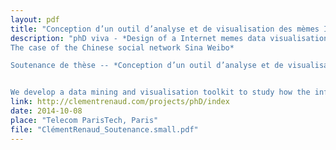 ```yaml
---
layout: pdf
title: "Conception d’un outil d’analyse et de visualisation des mèmes Internet"
description: "phD viva - *Design of a Internet memes data visualisation toolkit
The case of the Chinese social network Sina Weibo*

Soutenance de thèse -- *Conception d’un outil d’analyse et de visualisation des mèmes Internet - Le cas du réseau social chinois Sina Weibo*.


We develop a data mining and visualisation toolkit to study how the information is shared on online social network services. This software allows to observe relationships between conversational, semantical, temporal and geographical dimensions of online communication acts."
link: http://clementrenaud.com/projects/phD/index
date: 2014-10-08
place: "Telecom ParisTech, Paris"
file: "ClémentRenaud_Soutenance.small.pdf"
---
```

